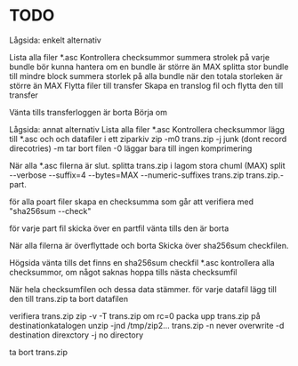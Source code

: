 
# TODO

Lågsida: enkelt alternativ

Lista alla filer *.asc
Kontrollera checksummor
summera strolek på varje bundle
  bör kunna hantera om en bundle är större än MAX
  splitta stor bundle till mindre block
summera storlek på alla bundle
när den totala storleken är större än MAX
Flytta filer till transfer
Skapa en translog fil och flytta den till transfer

Vänta tills transferloggen är borta
Börja om

Lågsida: annat alternativ
Lista alla filer *.asc
Kontrollera checksummor
lägg till *.asc och och datafiler i ett ziparkiv
zip -m0 trans.zip <filer>
  -j junk (dont record direcotries)
  -m tar bort filen
  -0 läggar bara till ingen komprimering
  
När alla *.asc filerna är slut.
  splitta trans.zip i lagom stora chuml (MAX)
  split --verbose --suffix=4 --bytes=MAX --numeric-suffixes trans.zip trans.zip.-part.
  
för alla poart filer
  skapa en checksumma som går att verifiera med "sha256sum --check"
  
för varje part fil
  skicka över en partfil
  vänta tills den är borta
  
När alla filerna är överflyttade och borta
  Skicka över sha256sum checkfilen.
  

Högsida
  vänta tills det finns en sha256sum checkfil *.asc
  kontrollera alla checksummor, om något saknas hoppa tills nästa checksumfil
  
  När hela checksumfilen och dessa data stämmer.
  för varje datafil
    lägg till den till trans.zip
    ta bort datafilen
  
  verifiera trans.zip
  zip -v -T trans.zip
  om rc=0 
  packa upp trans.zip på destinationkatalogen
  unzip -jnd /tmp/zip2... trans.zip
   -n never overwrite
   -d destination direxctory
   -j no directory
  
  ta bort trans.zip
  
  
  
  

